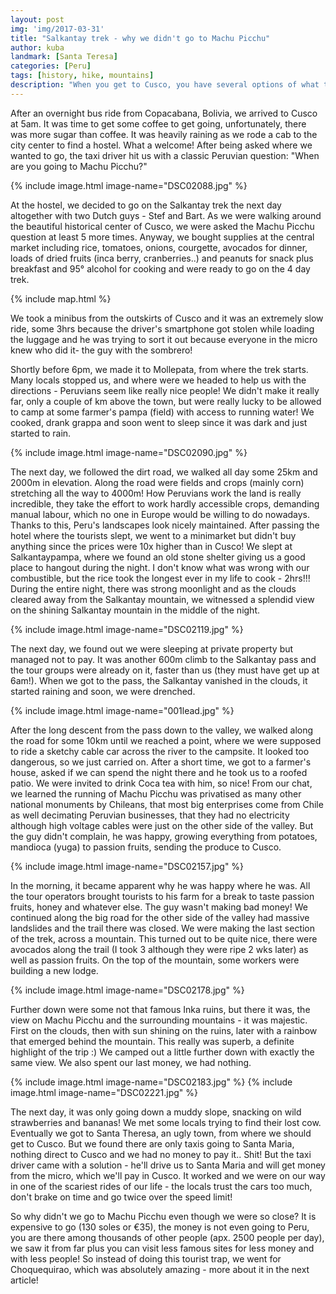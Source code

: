 ```yaml
---
layout: post
img: 'img/2017-03-31'
title: "Salkantay trek - why we didn't go to Machu Picchu"
author: kuba
landmark: [Santa Teresa]
categories: [Peru]
tags: [history, hike, mountains]
description: "When you get to Cusco, you have several options of what to do. We opted to hike the 4-day Salkantay trek on our own, which many people combine with a Machu Picchu visit. We didn't really do that, unlike others, we chose not to go to Machu Picchu."
---
```


After an overnight bus ride from Copacabana, Bolivia, we arrived to Cusco at 5am. It was time to get some coffee to get going, unfortunately, there was more sugar than coffee. It was heavily raining as we rode a cab to the city center to find a hostel. What a welcome! After being asked where we wanted to go, the taxi driver hit us with a classic Peruvian question: "When are you going to Machu Picchu?"

{% include image.html image-name="DSC02088.jpg" %}

At the hostel, we decided to go on the Salkantay trek the next day altogether with two Dutch guys - Stef and Bart. As we were walking around the beautiful historical center of Cusco, we were asked the Machu Picchu question at least 5 more times. Anyway, we bought supplies at the central market including rice, tomatoes, onions, courgette, avocados for dinner, loads of dried fruits (inca berry, cranberries..) and peanuts for snack plus breakfast and 95° alcohol for cooking and were ready to go on the 4 day trek. 

{% include map.html %}

We took a minibus from the outskirts of Cusco and it was an extremely slow ride, some 3hrs because the driver's smartphone got stolen while loading the luggage and he was trying to sort it out because everyone in the micro knew who did it-  the guy with the sombrero!

Shortly before 6pm, we made it to Mollepata, from where the trek starts. Many locals stopped us, and where were we headed to help us with the directions - Peruvians seem like really nice people! We didn't make it really far, only a couple of km above the town, but were really lucky to be allowed to camp at some farmer's pampa (field) with access to running water! We cooked, drank grappa and soon went to sleep since it was dark and just started to rain. 

{% include image.html image-name="DSC02090.jpg" %}

The next day, we followed the dirt road, we walked all day some 25km and 2000m in elevation. Along the road were fields and crops (mainly corn) stretching all the way to 4000m! How Peruvians work the land is really incredible, they take the effort to work hardly accessible crops, demanding manual labour, which no one in Europe would be willing to do nowadays. Thanks to this, Peru's​ landscapes look nicely maintained. After passing the hotel where the tourists slept, we went to a minimarket but didn't buy anything since the prices were 10x higher than in Cusco! We slept at Salkantaypampa, where we found an old stone shelter giving us a good place to hangout during the night. I don't know what was wrong with our combustible, but the rice took the longest ever in my life to cook - 2hrs!!! During the entire night, there was strong moonlight and as the clouds cleared away from the Salkantay mountain, we witnessed a splendid view on the shining Salkantay mountain in the middle of the night. 

{% include image.html image-name="DSC02119.jpg" %}

The next day, we found out we were sleeping at private property but managed not to pay. It was another 600m climb to the Salkantay pass and the tour groups were already on it, faster than us (they must have get up at 6am!). When we got to the pass, the Salkantay vanished in the clouds, it started raining and soon, we were drenched. 

{% include image.html image-name="001lead.jpg" %}

After the long descent from the pass down to the valley, we walked along the road for some 10km until we reached a point, where we were supposed to ride a sketchy cable car across the river to the campsite. It looked too dangerous, so we just carried on. After a short time, we got to a farmer's house, asked if we can spend the night there and he took us to a roofed patio. We were invited to drink Coca tea with him, so nice! From our chat, we learned the running of Machu Picchu was privatised as many other national monuments by Chileans, that most big enterprises come from Chile as well decimating Peruvian businesses, that they had no electricity although high voltage cables were just on the other side of the valley. But the guy didn't complain, he was happy, growing everything from potatoes, mandioca (yuga) to passion fruits, sending the produce to Cusco.

{% include image.html image-name="DSC02157.jpg" %}

In the morning, it became apparent why he was happy where he was. All the tour operators brought tourists to his farm for a break to taste passion fruits, honey and whatever else. The guy wasn't making bad money! We continued along the big road for the other side of the valley had massive landslides and the trail there was closed. We were making the last section of the trek, across a mountain. This turned out to be quite nice, there were avocados along the trail (I took 3 although they were ripe 2 wks later) as well as passion fruits. On the top of the mountain, some workers were building a new lodge. 

{% include image.html image-name="DSC02178.jpg" %}

Further down were some not that famous Inka ruins, but there it was, the view on Machu Picchu and the surrounding mountains - it was majestic. First on the clouds, then with sun shining on the ruins, later with a rainbow that emerged behind the mountain. This really was superb, a definite highlight of the trip :) We camped out a little further down with exactly the same view. We also spent our last money, we had nothing. 

{% include image.html image-name="DSC02183.jpg" %}
{% include image.html image-name="DSC02221.jpg" %}

The next day, it was only going down a muddy slope, snacking on wild strawberries and bananas! We met some locals trying to find their lost cow. Eventually we got to Santa Theresa, an ugly town, from where we should get to Cusco. But we found there are only taxis going to Santa Maria, nothing direct to Cusco and we had no money to pay it.. Shit! But the taxi driver came with a solution - he'll drive us to Santa Maria and will get money from the micro, which we'll pay in Cusco. It worked and we were on our way in one of the scariest rides of our life - the locals trust the cars too much, don't brake on time and go twice over the speed limit!

So why didn't we go to Machu Picchu even though we were so close? It is expensive to go (130 soles or €35), the money is not even going to Peru, you are there among thousands​ of other people (apx. 2500 people per day), we saw it from far plus you can visit less famous sites for less money and with less people! So instead of doing this tourist trap, we went for Choquequirao, which was absolutely amazing - more about it in the next article! 